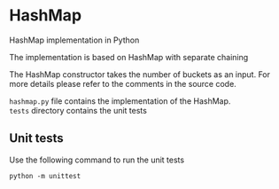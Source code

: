 # HashMap
HashMap implementation in Python

The implementation is based on HashMap with separate chaining

The HashMap constructor takes the number of buckets as an input. 
For more details please refer to the comments in the source code.

`hashmap.py` file contains the implementation of the HashMap.  
`tests` directory contains the unit tests

## Unit tests
Use the following command to run the unit tests

`python -m unittest`
